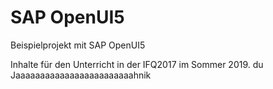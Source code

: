 # SAP OpenUI5
Beispielprojekt mit SAP OpenUI5

Inhalte für den Unterricht in der IFQ2017 im Sommer 2019.
du Jaaaaaaaaaaaaaaaaaaaaaaaahnik

